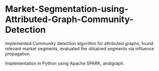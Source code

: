 # Market-Segmentation-using-Attributed-Graph-Community-Detection

Implemented Community detection algorithm for attributed graphs, found relevant market segments, evaluated the obtained segments via influence propagation.

Implementation in Python using Apache SPARK, andigraph.
